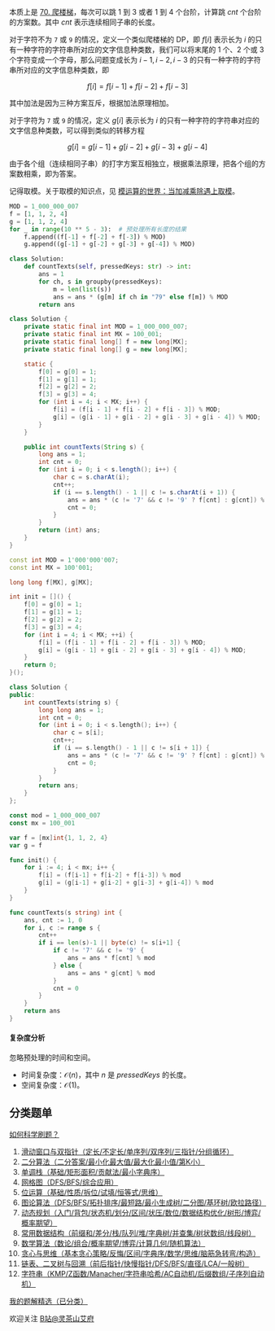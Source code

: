 本质上是 [70. 爬楼梯](https://leetcode-cn.com/problems/climbing-stairs/)，每次可以跳 $1$ 到 $3$ 或者 $1$ 到 $4$ 个台阶，计算跳 $\textit{cnt}$ 个台阶的方案数。其中 $\textit{cnt}$ 表示连续相同子串的长度。

对于字符不为 $\texttt{7}$ 或 $\texttt{9}$ 的情况，定义一个类似爬楼梯的 DP，即 $f[i]$ 表示长为 $i$ 的只有一种字符的字符串所对应的文字信息种类数，我们可以将末尾的 $1$ 个、$2$ 个或 $3$ 个字符变成一个字母，那么问题变成长为 $i-1,i-2,i-3$ 的只有一种字符的字符串所对应的文字信息种类数，即

$$
f[i] = f[i-1]+f[i-2]+f[i-3]
$$

其中加法是因为三种方案互斥，根据加法原理相加。

对于字符为 $\texttt{7}$ 或 $\texttt{9}$ 的情况，定义 $g[i]$ 表示长为 $i$ 的只有一种字符的字符串对应的文字信息种类数，可以得到类似的转移方程

$$
g[i] = g[i-1]+g[i-2]+g[i-3]+g[i-4]
$$

由于各个组（连续相同子串）的打字方案互相独立，根据乘法原理，把各个组的方案数相乘，即为答案。

记得取模。关于取模的知识点，见 [模运算的世界：当加减乘除遇上取模](https://leetcode.cn/circle/discuss/mDfnkW/)。

```python [sol-Python3]
MOD = 1_000_000_007
f = [1, 1, 2, 4]
g = [1, 1, 2, 4]
for _ in range(10 ** 5 - 3):  # 预处理所有长度的结果
    f.append((f[-1] + f[-2] + f[-3]) % MOD)
    g.append((g[-1] + g[-2] + g[-3] + g[-4]) % MOD)

class Solution:
    def countTexts(self, pressedKeys: str) -> int:
        ans = 1
        for ch, s in groupby(pressedKeys):
            m = len(list(s))
            ans = ans * (g[m] if ch in "79" else f[m]) % MOD
        return ans
```

```java [sol-Java]
class Solution {
    private static final int MOD = 1_000_000_007;
    private static final int MX = 100_001;
    private static final long[] f = new long[MX];
    private static final long[] g = new long[MX];

    static {
        f[0] = g[0] = 1;
        f[1] = g[1] = 1;
        f[2] = g[2] = 2;
        f[3] = g[3] = 4;
        for (int i = 4; i < MX; i++) {
            f[i] = (f[i - 1] + f[i - 2] + f[i - 3]) % MOD;
            g[i] = (g[i - 1] + g[i - 2] + g[i - 3] + g[i - 4]) % MOD;
        }
    }

    public int countTexts(String s) {
        long ans = 1;
        int cnt = 0;
        for (int i = 0; i < s.length(); i++) {
            char c = s.charAt(i);
            cnt++;
            if (i == s.length() - 1 || c != s.charAt(i + 1)) {
                ans = ans * (c != '7' && c != '9' ? f[cnt] : g[cnt]) % MOD;
                cnt = 0;
            }
        }
        return (int) ans;
    }
}
```

```cpp [sol-C++]
const int MOD = 1'000'000'007;
const int MX = 100'001;

long long f[MX], g[MX];

int init = []() {
    f[0] = g[0] = 1;
    f[1] = g[1] = 1;
    f[2] = g[2] = 2;
    f[3] = g[3] = 4;
    for (int i = 4; i < MX; ++i) {
        f[i] = (f[i - 1] + f[i - 2] + f[i - 3]) % MOD;
        g[i] = (g[i - 1] + g[i - 2] + g[i - 3] + g[i - 4]) % MOD;
    }
    return 0;
}();

class Solution {
public:
    int countTexts(string s) {
        long long ans = 1;
        int cnt = 0;
        for (int i = 0; i < s.length(); i++) {
            char c = s[i];
            cnt++;
            if (i == s.length() - 1 || c != s[i + 1]) {
                ans = ans * (c != '7' && c != '9' ? f[cnt] : g[cnt]) % MOD;
                cnt = 0;
            }
        }
        return ans;
    }
};
```

```go [sol-Go]
const mod = 1_000_000_007
const mx = 100_001

var f = [mx]int{1, 1, 2, 4}
var g = f

func init() {
    for i := 4; i < mx; i++ {
        f[i] = (f[i-1] + f[i-2] + f[i-3]) % mod
        g[i] = (g[i-1] + g[i-2] + g[i-3] + g[i-4]) % mod
    }
}

func countTexts(s string) int {
    ans, cnt := 1, 0
    for i, c := range s {
        cnt++
        if i == len(s)-1 || byte(c) != s[i+1] {
            if c != '7' && c != '9' {
                ans = ans * f[cnt] % mod
            } else {
                ans = ans * g[cnt] % mod
            }
            cnt = 0
        }
    }
    return ans
}
```

#### 复杂度分析

忽略预处理的时间和空间。

- 时间复杂度：$\mathcal{O}(n)$，其中 $n$ 是 $\textit{pressedKeys}$ 的长度。
- 空间复杂度：$\mathcal{O}(1)$。

## 分类题单

[如何科学刷题？](https://leetcode.cn/circle/discuss/RvFUtj/)

1. [滑动窗口与双指针（定长/不定长/单序列/双序列/三指针/分组循环）](https://leetcode.cn/circle/discuss/0viNMK/)
2. [二分算法（二分答案/最小化最大值/最大化最小值/第K小）](https://leetcode.cn/circle/discuss/SqopEo/)
3. [单调栈（基础/矩形面积/贡献法/最小字典序）](https://leetcode.cn/circle/discuss/9oZFK9/)
4. [网格图（DFS/BFS/综合应用）](https://leetcode.cn/circle/discuss/YiXPXW/)
5. [位运算（基础/性质/拆位/试填/恒等式/思维）](https://leetcode.cn/circle/discuss/dHn9Vk/)
6. [图论算法（DFS/BFS/拓扑排序/最短路/最小生成树/二分图/基环树/欧拉路径）](https://leetcode.cn/circle/discuss/01LUak/)
7. [动态规划（入门/背包/状态机/划分/区间/状压/数位/数据结构优化/树形/博弈/概率期望）](https://leetcode.cn/circle/discuss/tXLS3i/)
8. [常用数据结构（前缀和/差分/栈/队列/堆/字典树/并查集/树状数组/线段树）](https://leetcode.cn/circle/discuss/mOr1u6/)
9. [数学算法（数论/组合/概率期望/博弈/计算几何/随机算法）](https://leetcode.cn/circle/discuss/IYT3ss/)
10. [贪心与思维（基本贪心策略/反悔/区间/字典序/数学/思维/脑筋急转弯/构造）](https://leetcode.cn/circle/discuss/g6KTKL/)
11. [链表、二叉树与回溯（前后指针/快慢指针/DFS/BFS/直径/LCA/一般树）](https://leetcode.cn/circle/discuss/K0n2gO/)
12. [字符串（KMP/Z函数/Manacher/字符串哈希/AC自动机/后缀数组/子序列自动机）](https://leetcode.cn/circle/discuss/SJFwQI/)

[我的题解精选（已分类）](https://github.com/EndlessCheng/codeforces-go/blob/master/leetcode/SOLUTIONS.md)

欢迎关注 [B站@灵茶山艾府](https://space.bilibili.com/206214)
